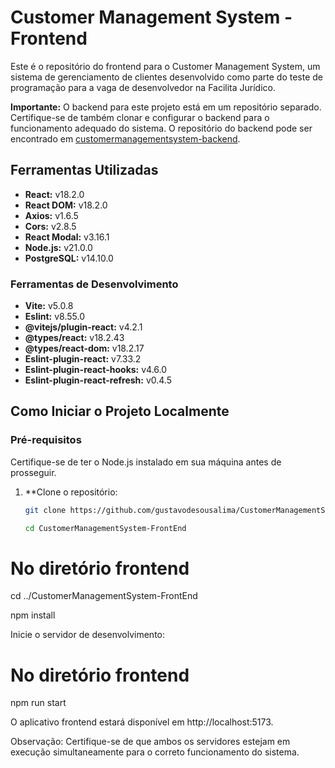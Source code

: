 # Customer Management System - Frontend

Este é o repositório do frontend para o Customer Management System, um sistema de gerenciamento de clientes desenvolvido como parte do teste de programação para a vaga de desenvolvedor na Facilita Jurídico.

**Importante:** O backend para este projeto está em um repositório separado. Certifique-se de também clonar e configurar o backend para o funcionamento adequado do sistema. O repositório do backend pode ser encontrado em [customermanagementsystem-backend](https://github.com/gustavodesousalima/CustomerManagementSystem-BackEnd.git).

## Ferramentas Utilizadas

- **React:** v18.2.0
- **React DOM:** v18.2.0
- **Axios:** v1.6.5
- **Cors:** v2.8.5
- **React Modal:** v3.16.1
- **Node.js:** v21.0.0 
- **PostgreSQL:** v14.10.0

### Ferramentas de Desenvolvimento

- **Vite:** v5.0.8
- **Eslint:** v8.55.0
- **@vitejs/plugin-react:** v4.2.1
- **@types/react:** v18.2.43
- **@types/react-dom:** v18.2.17
- **Eslint-plugin-react:** v7.33.2
- **Eslint-plugin-react-hooks:** v4.6.0
- **Eslint-plugin-react-refresh:** v0.4.5

## Como Iniciar o Projeto Localmente

### Pré-requisitos

Certifique-se de ter o Node.js instalado em sua máquina antes de prosseguir.

1. **Clone o repositório:

   ```bash
   git clone https://github.com/gustavodesousalima/CustomerManagementSystem-FrontEnd.git
   
   cd CustomerManagementSystem-FrontEnd

# No diretório frontend
cd ../CustomerManagementSystem-FrontEnd


npm install

Inicie o servidor de desenvolvimento:

# No diretório frontend
npm run start

O aplicativo frontend estará disponível em http://localhost:5173.

Observação: Certifique-se de que ambos os servidores estejam em execução simultaneamente para o correto funcionamento do sistema.
